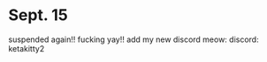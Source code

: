 # Sept. 15
suspended again!! fucking yay!!
add my new discord meow:
discord: ketakitty2

<!---
mrrowmrrpz/mrrowmrrpz is a ✨ special ✨ repository because its `README.md` (this file) appears on your GitHub profile.
You can click the Preview link to take a look at your changes.
--->
